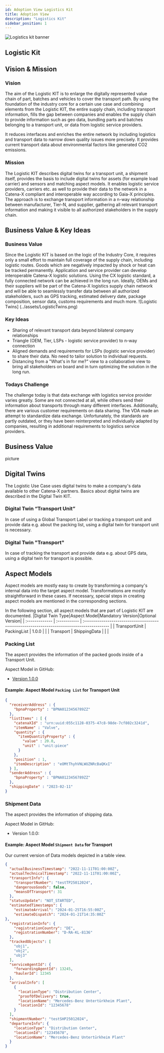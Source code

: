 ```yaml
---
id: Adoption View Logistics Kit
title: Adoption View
description: "Logistics Kit"
sidebar_position: 1
---
```


![Logistics kit banner](/img/kits/logistics/logistics-kit-logo.drawio.svg)

## Logistic Kit

## Vision & Mission

### Vision

The aim of the Logistic KIT is to enlarge the digitally represented value chain of part, batches and vehicles to cover the transport path. By using the foundation of the industry core for a certain use case and combining elements from the Logistic KIT, the entire supply chain, including transport information, fills the gap between companies and enables the supply chain to provide information such as geo data, bundling parts and batches belonging to a transport unit, or data from logistic service providers.

It reduces interfaces and enriches the entire network by including logistics and transport data to narrow down quality issues more precisely. It provides current transport data about environmental factors like generated CO2 emissions.

### Mission

The Logistic KIT describes digital twins for a transport unit, a shipment itself, provides the basis to include digital twins for assets (for example load carrier) and sensors and matching aspect models. It enables logistic service providers, carriers etc. as well to provide their data to the network in a Catena-X compliant and interoperable way according to Gaia-X principles.
The approach is to exchange transport information in a n-way relationship between manufacturer, Tier-N, and supplier, gathering all relevant transport information and making it visible to all authorized stakeholders in the supply chain.


## Business Value & Key Ideas

### Business Value

Since the Logistic KIT is based on the logic of the Industry Core, it requires only a small effort to maintain full coverage of the supply chain, including logistic routes. Goods which are negatively impacted by shock or heat can be tracked permanently.
Application and service provider can develop interoperable Catena-X logistic solutions.
Using the CX logistic standard, a fully connected network can be achieved in the long run. Ideally, OEMs and their suppliers will be part of the Catena-X logistics supply chain network and will be able to seamlessly transfer data between all authorized stakeholders, such as GPS tracking, estimated delivery date, package composition, sensor data, customs requirements and much more.
![Logistic Twins] (../assets/LogisticTwins.png)

### Key Ideas

- Sharing of relevant transport data beyond bilateral company relationships
- Triangle (OEM, Tier, LSPs - logistic service provider) to n-way connection
- Aligned demands and requirements for LSPs (logistic service provider) to share their data. No need to tailor solution to individual requests.
- Distancing from a "What's in for me?" view to a collaborative view to bring all stakeholders on board and in turn optimizing the solution in the long run.


### Todays Challenge

The challenge today is that data exchange with logistics service provider varies greatly. Some are not connected at all, while others send their information about transports through many different interfaces. Additionally, there are various customer requirements on data sharing. The VDA made an attempt to standardize data exchange. Unfortunately, the standards are partly outdated, or they have been reinterpreted and individually adapted by companies, resulting in additional requirements to logistics service providers.


## Business Value

picture


## Digital Twins

The Logistic Use Case uses digital twins to make a company's data available to other Catena-X partners. Basics about digital twins are described in the Digital Twin KIT.

### Digital Twin “Transport Unit”

In case of using a Global Transport Label or tracking a transport unit and provide data e.g. about the packing list, using a digital twin for transport unit is necessary.

### Digital Twin "Transport"

In case of tracking the transport and provide data e.g. about GPS data, using a digital twin for transport is possible.


## Aspect Models

Aspect models are mostly easy to create by transforming a company's internal data into the target aspect model. Transformations are mostly straightforward in these cases. If necessary, special steps in creating aspect models are mentioned in the corresponding sections.

In the following section, all aspect models that are part of Logistic KIT are documented.
|Digital Twin Type|Aspect Model|Mandatory Version|Optional Version|
| :------------- | :----------- | :-------------------------------------------------------------------------------------------  |
| TransportUnit | PackingList   | 1.0.0 |   |
| Transport     | ShippingData  |       |   |

### Packing List

The aspect provides the information of the packed goods inside of a Transport Unit.

Aspect Model in GitHub:

- [Version 1.0.0](https://github.com/eclipse-tractusx/sldt-semantic-models/blob/main/io.catenax.packing_list/1.0.0/PackingList.ttl)

#### Example: Aspect Model `Packing List` for Transport Unit

```json
{
  "receiverAddress" : {
    "bpnaProperty" : "BPNA0123456789ZZ"
  },
  "listItems" : [ {
    "catenaXId" : "urn:uuid:055c1128-0375-47c8-98de-7cf802c3241d",
    "itemName" : "Valve",
    "quantity" : {
      "itemQuantityProperty" : {
        "value" : 20.0,
        "unit" : "unit:piece"
      }
    },
    "position" : 1,
    "itemDescription" : "eOMtThyhVNLWUZNRcBaQKxI"
  } ],
  "senderAddress" : {
    "bpnaProperty" : "BPNA0123456789ZZ"
  },
  "shippingDate" : "2023-02-11"
}
```

### Shipment Data

The aspect provides the information of shipping data.

Aspect Model in GitHub:

- Version 1.0.0:

#### Example: Aspect Model `Shipment Data` for Transport

Our current version of Data models depicted in a table view.

```json
{
  "actualBusinessTimestamp": "2022-11-11T01:00:00Z",
  "actualTechnicalTimestamp": "2022-11-11T01:00:00Z",
  "transportInfo": {
    "transportNumber": "testTP25012024",
    "dangerousGoods": false,
    "meansOfTransport": 31
  },
  "statusUpdate": "NOT_STARTED",
  "estimatedTimestamps": {
    "estimateArrival": "2024-01-25T16:55:00Z",
    "estimateDispatch": "2024-01-21T14:35:00Z"
},
  "registrationInfo": {
    "registrationCountry": "DE",
    "registrationNumber": "D-RA-KL-8136"
  },
  "trackedObjects": [
    "obj1",
    "obj2",
    "obj3"
  ],
  "serviceAgentId": {
    "forwardingAgentId": 13245,
    "haulerId": 12345
  },
  "arrivalInfo": [
    {
      "locationType": "Distribution Center",
      "proofOfDelivery": true,
      "locationName": "Mercedes-Benz Untertürkheim Plant",
      "locationId": "12345678"
    }
  ],
  "shipmentNumber": "testSHP25012024",
  "departureInfo": {
    "locationType": "Distribution Center",
    "locationId": "12345678",
    "locationName": "Mercedes-Benz Untertürkheim Plant"
  }
}
```
